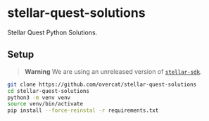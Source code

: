 # stellar-quest-solutions

Stellar Quest Python Solutions.

## Setup

> **Warning**
> We are using an unreleased version of [`stellar-sdk`](https://github.com/StellarCN/py-stellar-base/tree/soroban).

```bash
git clone https://github.com/overcat/stellar-quest-solutions
cd stellar-quest-solutions
python3 -m venv venv
source venv/bin/activate
pip install --force-reinstal -r requirements.txt
```